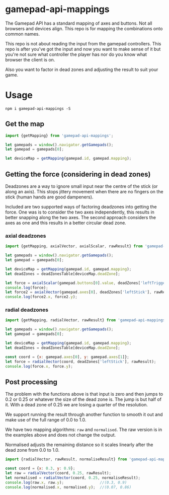 # gamepad-api-mappings

The Gamepad API has a standard mapping of axes and buttons. Not all browsers and devices align. This repo is for mapping the combinations onto common names.

This repo is not about reading the input from the gamepad controllers. This repo is after you've got the input and now you want to make sense of it but you're not sure what controller the player has nor do you know what browser the client is on.

Also you want to factor in dead zones and adjusting the result to suit your game.

# Usage
~~~shell
npm i gamepad-api-mappings -S
~~~

## Get the map
~~~javascript
import {getMapping} from 'gamepad-api-mappings';

let gamepads = window().navigator.getGamepads();
let gamepad = gamepads[0];

let deviceMap = getMapping(gamepad.id, gamepad.mapping);
~~~

## Getting the force (considering in dead zones)
Deadzones are a way to ignore small input near the centre of the stick (or along an axis). This stops jittery movement when there are no fingers on the stick (human hands are good dampeners).

Included are two supported ways of factoring deadzones into getting the force. One was is to consider the two axes independently, this results in better snapping along the two axes. The second approach considers the axes as one and this results in a better circular dead zone.

### axial deadzones
~~~javascript
import {getMapping, axialVector, axialScalar, rawResult} from 'gamepad-api-mappings';

let gamepads = window().navigator.getGamepads();
let gamepad = gamepads[0];

let deviceMap = getMapping(gamepad.id, gamepad.mapping);
let deadZones = deadZonesTable[deviceMap.deadZone];

let force = axialScalar(gamepad.buttons[0].value, deadZones['leftTrigger'], rawResult);
console.log(force);
let force2 = axialVector(gamepad.axes[0], deadZones['leftStick'], rawResult);
console.log(force2.x, force2.y);
~~~

### radial deadzones
~~~javascript
import {getMapping, radialVector, rawResult} from 'gamepad-api-mappings';

let gamepads = window().navigator.getGamepads();
let gamepad = gamepads[0];

let deviceMap = getMapping(gamepad.id, gamepad.mapping);
let deadZones = deadZonesTable[deviceMap.deadZone];

const coord = {x: gamepad.axes[0], y: gamepad.axes[1]};
let force = radialVector(coord, deadZones['leftStick'], rawResult);
console.log(force.x, force.y);
~~~

## Post processing
The problem with the functions above is that input is zero and then jumps to 0.2 or 0.25 or whatever the size of the dead zone is. The jump is but half of it. With a dead zone of 0.25 we are losing a quarter of the resolution.

We support running the result through another function to smooth it out and make use of the full range of 0.0 to 1.0.

We have two mapping algorithms: `raw` and `normalised`. The raw version is in the examples above and does not change the output.

Normalised adjusts the remaining distance so it scales linearly after the dead zone from 0.0 to 1.0.

~~~javascript
import {radialVector, rawResult, normaliseResult} from 'gamepad-api-mappings';

const coord = {x: 0.3, y: 0.9};
let raw = radialVector(coord, 0.25, rawResult);
let normalised = radialVector(coord, 0.25, normaliseResult);
console.log(raw.x, raw.y);                //(0.3, 0.9)
console.log(normalised.x, normalised.y);  //(0.07, 0.86)
~~~

